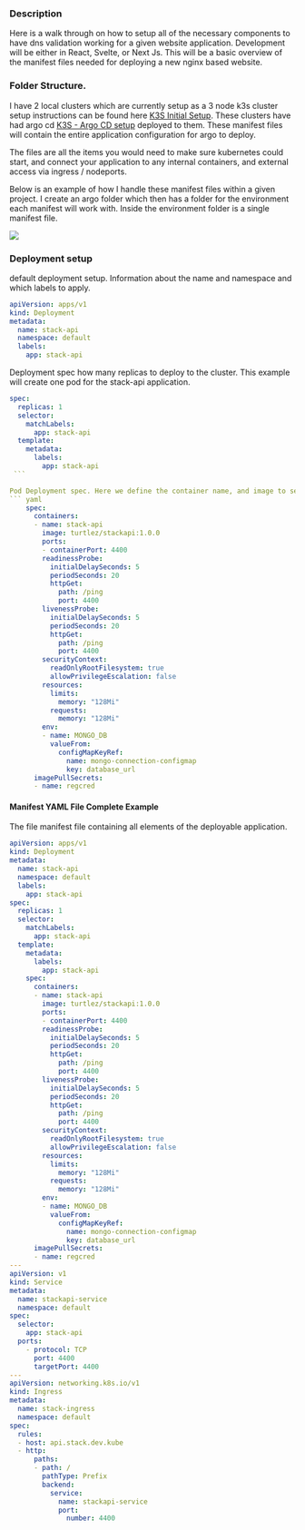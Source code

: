
### Description

Here is a walk through on how to setup all of the necessary components to have dns validation working for a given website application. Development will be either in React, Svelte, or Next Js. This will be a basic overview of the manifest files needed for deploying a new nginx based website.

### Folder Structure.

I have 2 local clusters which are currently setup as a 3 node k3s cluster setup instructions can be found here [K3S Initial Setup](K3S%20Initial%20Setup.md). These clusters have had argo cd [K3S - Argo CD setup](K3S%20-%20Argo%20CD%20setup.md) deployed to them. These manifest files will contain the entire application configuration for argo to deploy. 

The files are all the items you would need to make sure kubernetes could start, and connect your application to any internal containers, and external access via ingress / nodeports.

Below is an example of how I handle these manifest files within a given project. I create an argo folder which then has a folder for the environment each manifest will work with. Inside the environment folder is a single manifest file.

![](k3s-argo-folder-structure.png)


### Deployment setup

default deployment setup. Information about the name and namespace and which labels to apply.
```yaml
apiVersion: apps/v1
kind: Deployment
metadata:
  name: stack-api
  namespace: default
  labels:
    app: stack-api
```

Deployment spec how many replicas to deploy to the cluster. This example will create one pod for the stack-api application.
```yaml
spec:
  replicas: 1
  selector:
    matchLabels:
      app: stack-api
  template:
    metadata:
      labels:
        app: stack-api
 ```

Pod Deployment spec. Here we define the container name, and image to select. We have also setup some readiness and liveness probes, these will make sure the container is up and running before saying everything is healthy.  These probe checks will be useful in argo to show a deployment was successfully or in error. Resources have been added to limit the containers memory usage. These api's are internal use only and very rarely used, so the memory provided is fine.
``` yaml
    spec:
      containers:
      - name: stack-api
        image: turtlez/stackapi:1.0.0
        ports:
        - containerPort: 4400
        readinessProbe:
          initialDelaySeconds: 5
          periodSeconds: 20
          httpGet:
            path: /ping
            port: 4400
        livenessProbe:
          initialDelaySeconds: 5
          periodSeconds: 20
          httpGet:
            path: /ping
            port: 4400
        securityContext:
          readOnlyRootFilesystem: true
          allowPrivilegeEscalation: false
        resources:
          limits:
            memory: "128Mi"
          requests:
            memory: "128Mi"
        env:
        - name: MONGO_DB
          valueFrom:
            configMapKeyRef:
              name: mongo-connection-configmap
              key: database_url
      imagePullSecrets:
      - name: regcred
```

#### Manifest YAML File Complete Example

The file manifest file containing all elements of the deployable application.

```yaml
apiVersion: apps/v1
kind: Deployment
metadata:
  name: stack-api
  namespace: default
  labels:
    app: stack-api
spec:
  replicas: 1
  selector:
    matchLabels:
      app: stack-api
  template:
    metadata:
      labels:
        app: stack-api
    spec:
      containers:
      - name: stack-api
        image: turtlez/stackapi:1.0.0
        ports:
        - containerPort: 4400
        readinessProbe:
          initialDelaySeconds: 5
          periodSeconds: 20
          httpGet:
            path: /ping
            port: 4400
        livenessProbe:
          initialDelaySeconds: 5
          periodSeconds: 20
          httpGet:
            path: /ping
            port: 4400
        securityContext:
          readOnlyRootFilesystem: true
          allowPrivilegeEscalation: false
        resources:
          limits:
            memory: "128Mi"
          requests:
            memory: "128Mi"
        env:
        - name: MONGO_DB
          valueFrom:
            configMapKeyRef:
              name: mongo-connection-configmap
              key: database_url
      imagePullSecrets:
      - name: regcred
---
apiVersion: v1
kind: Service
metadata:
  name: stackapi-service
  namespace: default
spec:
  selector:
    app: stack-api
  ports:
    - protocol: TCP
      port: 4400
      targetPort: 4400
---
apiVersion: networking.k8s.io/v1
kind: Ingress
metadata:
  name: stack-ingress
  namespace: default
spec:
  rules:
  - host: api.stack.dev.kube
  - http:
      paths:
      - path: /
        pathType: Prefix
        backend:
          service:
            name: stackapi-service
            port:
              number: 4400
```